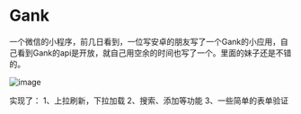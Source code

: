 # Gank
一个微信的小程序，前几日看到，一位写安卓的朋友写了一个Gank的小应用，自己看到Gank的api是开放，就自己用空余的时间也写了一个。里面的妹子还是不错的。


![image](http://objheplwd.bkt.clouddn.com/gif5%E6%96%B0%E6%96%87%E4%BB%B6.gif)

实现了：
1、上拉刷新，下拉加载
2、搜索、添加等功能
3、一些简单的表单验证

